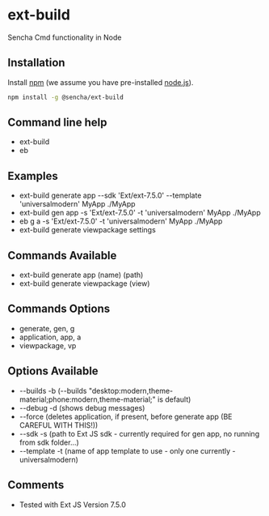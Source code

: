 # ext-build

Sencha Cmd functionality in Node

## Installation

Install [npm](https://www.npmjs.com/) (we assume you have pre-installed [node.js](https://nodejs.org/)).

```bash
npm install -g @sencha/ext-build
```


## Command line help
* ext-build
* eb

## Examples
* ext-build generate app --sdk 'Ext/ext-7.5.0' --template 'universalmodern' MyApp ./MyApp
* ext-build gen app -s 'Ext/ext-7.5.0' -t 'universalmodern' MyApp ./MyApp
* eb g a -s 'Ext/ext-7.5.0' -t 'universalmodern' MyApp ./MyApp
* ext-build generate viewpackage settings

## Commands Available
* ext-build generate app (name) (path)
* ext-build generate viewpackage (view)

## Commands Options
* generate, gen, g
* application, app, a
* viewpackage, vp

## Options Available
* --builds -b (--builds "desktop:modern,theme-material;phone:modern,theme-material;" is default)
* --debug -d (shows debug messages)
* --force (deletes application, if present, before generate app (BE CAREFUL WITH THIS!))
* --sdk -s (path to Ext JS sdk - currently required for gen app, no running from sdk folder...)
* --template -t (name of app template to use - only one currently - universalmodern)

## Comments
* Tested with Ext JS Version 7.5.0
